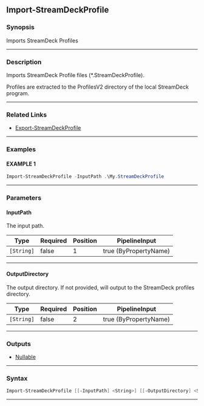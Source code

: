 Import-StreamDeckProfile
------------------------
### Synopsis
Imports StreamDeck Profiles

---
### Description

Imports StreamDeck Profile files (*.StreamDeckProfile).

Profiles are extracted to the ProfilesV2 directory of the local StreamDeck program.

---
### Related Links
* [Export-StreamDeckProfile](Export-StreamDeckProfile.md)



---
### Examples
#### EXAMPLE 1
```PowerShell
Import-StreamDeckProfile -InputPath .\My.StreamDeckProfile
```

---
### Parameters
#### **InputPath**

The input path.






|Type      |Required|Position|PipelineInput        |
|----------|--------|--------|---------------------|
|`[String]`|false   |1       |true (ByPropertyName)|



---
#### **OutputDirectory**

The output directory.
If not provided, will output to the StreamDeck profiles directory.






|Type      |Required|Position|PipelineInput        |
|----------|--------|--------|---------------------|
|`[String]`|false   |2       |true (ByPropertyName)|



---
### Outputs
* [Nullable](https://learn.microsoft.com/en-us/dotnet/api/System.Nullable)




---
### Syntax
```PowerShell
Import-StreamDeckProfile [[-InputPath] <String>] [[-OutputDirectory] <String>] [<CommonParameters>]
```
---
